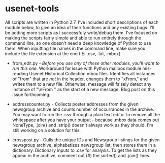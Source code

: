 # usenet-tools
All scripts are written in Python 2.7. I've included short descriptions of each module below, to give an idea of their functions and any existing bugs. I'll be adding more scripts as I successfuly write/debug them. I've focused on making the scripts fairly simple and able to run entirely through the command line, so one doesn't need a deep knowledge of Python to use them. When inputting file names in the command line, make sure you include the file extension at the end (IE: .csv, .txt, .mbox).

* from_edit.py - *Before you use any of these other modules, you'll want to run this one.* Workaround for issue with Python mailbox module mis-reading Usenet Historical Collection mbox files. Identifies all instances of "from" that are *not* in the header, changes them to "xFrom," and writes them to a new file. Otherwise, message will falsely detect any instance of "\nFrom " as the start of a new message. Blog post on this issue forthcoming.

* addresscounter.py - Collects poster addresses from the given newsgroup archive and counts number of occurrances in the archive. You may want to run the .csv through a plain text editor to remove all the whitespace after you have your output - because .mbox data comes out NoneType, .join() and .strip() doesn't always work as they should. I'm still working on a solution for this.

* crosspost.py - Culls the unique IDs and Newsgroup listings for the given newsgroup archive, alphabetizes newsgroup list, then stores them in a dictionary. Dictionary inputs to .csv for analysis. To get the lists as they appear in the archive, comment out (#) the sorted() and .join() lines.
